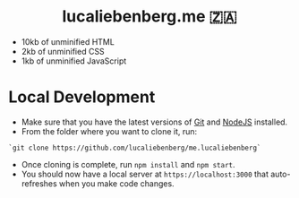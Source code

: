   <h1 align="center">
    lucaliebenberg.me 🇿🇦 
  </h3>  

- 10kb of unminified HTML
- 2kb of unminified CSS
- 1kb of unminified JavaScript

# Local Development

- Make sure that you have the latest versions of [Git](https://git-scm.com/) and [NodeJS](https://nodejs.org/) installed.
- From the folder where you want to clone it, run:
```
`git clone https://github.com/lucaliebenberg/me.lucaliebenberg`
```
- Once cloning is complete, run `npm install` and `npm start`.
- You should now have a local server at `https://localhost:3000` that auto-refreshes when you make code changes.
